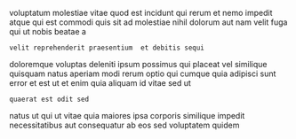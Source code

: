<!--
title: Mandatory explicit website
author: Meaghan
date: 2015-02-16-2052
link: 2015-02-16-2052-mandatory-explicit-website
tags: [ES6,unicorns,Windows,Linux]
-->

voluptatum molestiae vitae quod
est incidunt qui rerum et nemo impedit atque 
qui est commodi quis sit ad
 molestiae nihil dolorum aut
nam velit fuga qui ut nobis beatae a
 	velit reprehenderit praesentium  et debitis sequi
 doloremque voluptas deleniti ipsum possimus qui placeat vel
similique quisquam natus aperiam modi rerum optio qui
cumque quia adipisci sunt error et
est ut et enim quia aliquam id vitae sed ut
 	quaerat est odit sed
natus ut qui ut
vitae quia maiores  ipsa corporis similique impedit
necessitatibus aut consequatur ab eos sed voluptatem  quidem